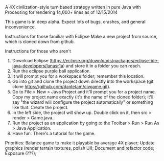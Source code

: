 A 4X civilization-style turn based strategy written in pure Java with Processing for rendering
14,000+ lines as of 12/15/2014

This game is in deep alpha. Expect lots of bugs, crashes, and general inconvenience.

Instructions for those familiar with Eclipse
Make a new project from source, which is cloned down from github.

Instructions for those who aren't
1. Download Eclipse (https://eclipse.org/downloads/packages/eclipse-ide-java-developers/lunasr1a) and store it in a folder you can reach.
2. Run the eclipse purple ball application.
3. It will prompt you for a workspace folder; remember this location.
4. Go into git and clone the project down directly into the workspace (git clone https://github.com/dantetam/civgame.git).
5. Go to File > New > Java Project and it'll prompt you for a project name. Copy my project name exactly (it's the name of the cloned folder); it'll say "the wizard will configure the project automatically" or something like that. Create the project.
6. In the left side, the project will show up. Double click on it, then src > render > Game.java.
7. Run the project as an application by going to the Toolbar > Run > Run As > Java Application.
8. Have fun. There's a tutorial for the game.

Priorities:
Balance game to make it playable by average 4X player;
Update graphics (render terrain textures, polish UI);
Document and refactor code;
Exposure (???);